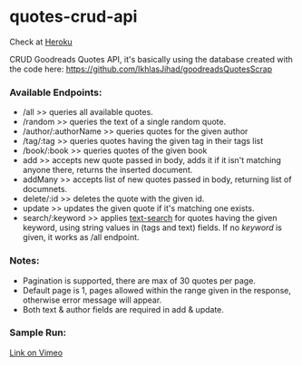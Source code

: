 # quotes-crud-api 
    
   Check at [Heroku](https://i-cita.herokuapp.com/)

CRUD Goodreads Quotes API, it's basically using the database created with the code here: https://github.com/IkhlasJihad/goodreadsQuotesScrap


### Available Endpoints:
- /all >> queries all available quotes.
- /random >> queries the text of a single random quote.
- /author/:authorName >> queries quotes for the given author
- /tag/:tag >> queries quotes having the given tag in their tags list
- /book/:book >> queries quotes of the given book
- add >> accepts new quote passed in body, adds it if it isn't matching anyone there, returns the inserted document. 
- addMany >> accepts list of new quotes passed in body, returning list of documnets.
- delete/:id >> deletes the quote with the given id.
- update >> updates the given quote if it's matching one exists.
- search/:keyword >> applies [text-search](https://docs.mongodb.com/manual/text-search/) for quotes having the given keyword, using string values in (tags and text) fields. If no *keyword* is given, it works as /all endpoint.

### Notes:
* Pagination is supported, there are max of 30 quotes per page.
* Default page is 1, pages allowed within the range given in the response, otherwise error message will appear.
* Both text & author fields are required in add & update.

### Sample Run:

[Link on Vimeo](https://vimeo.com/667375898)
